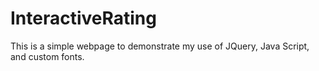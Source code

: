 # InteractiveRating
This is a simple webpage to demonstrate my use of JQuery, Java Script, and custom fonts. 
